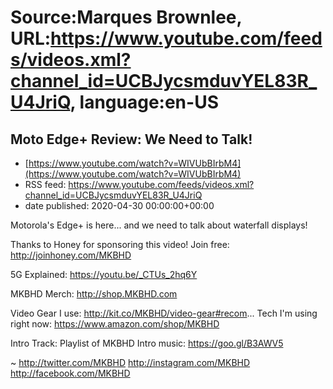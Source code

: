 # Source:Marques Brownlee, URL:https://www.youtube.com/feeds/videos.xml?channel_id=UCBJycsmduvYEL83R_U4JriQ, language:en-US

## Moto Edge+ Review: We Need to Talk!
 - [https://www.youtube.com/watch?v=WIVUbBIrbM4](https://www.youtube.com/watch?v=WIVUbBIrbM4)
 - RSS feed: https://www.youtube.com/feeds/videos.xml?channel_id=UCBJycsmduvYEL83R_U4JriQ
 - date published: 2020-04-30 00:00:00+00:00

Motorola's Edge+ is here... and we need to talk about waterfall displays!

Thanks to Honey for sponsoring this video! Join free: http://joinhoney.com/MKBHD

5G Explained: https://youtu.be/_CTUs_2hq6Y

MKBHD Merch: http://shop.MKBHD.com

Video Gear I use: http://kit.co/MKBHD/video-gear#recom...
Tech I'm using right now: https://www.amazon.com/shop/MKBHD

Intro Track: 
Playlist of MKBHD Intro music: https://goo.gl/B3AWV5

~
http://twitter.com/MKBHD
http://instagram.com/MKBHD
http://facebook.com/MKBHD

